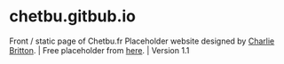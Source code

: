 # chetbu.gitbub.io

Front / static page of Chetbu.fr
Placeholder website designed by <a href="http://github.com/charliebritton">Charlie Britton</a>. | Free placeholder from <a href="http://github.com/charliebritton/website-placeholder">here</a>. | Version 1.1</p>